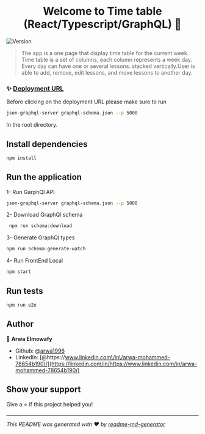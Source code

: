 <h1 align="center">Welcome to Time table (React/Typescript/GraphQL) 👋</h1>
<p>
  <img alt="Version" src="https://img.shields.io/badge/version-0.1.0-blue.svg?cacheSeconds=2592000" />
</p>

> The app is a one page that display time table for the current week. Time table is a set of columns, each column represents a week day. Every day can have one or several lessons. stacked vertically.User is able to add, remove, edit lessons, and move lessons to another day.

### ✨ [Deployment URL](https://time-table-eight.vercel.app/)

Before clicking on the deployment URL please make sure to run

```sh
json-graphql-server graphql-schema.json --p 5000
```

In the root directory.

## Install dependencies

```sh
npm install
```

## Run the application

1- Run GarphQl API

```sh
json-graphql-server graphql-schema.json --p 5000
```

2- Download GraphQl schema

```sh
 npm run schema:download
```

3- Generate GraphQl types

```sh
npm run schema:generate-watch
```

4- Run FrontEnd Local

```sh
npm start
```

## Run tests

```sh
npm run e2e
```

## Author

👤 **Arwa Elmowafy**

- Github: [@arwa1996](https://github.com/arwa1996)
- LinkedIn: [@https:\/\/www.linkedin.com\/in\/arwa-mohammed-78654b190\/](https://linkedin.com/in/https://www.linkedin.com/in/arwa-mohammed-78654b190/)

## Show your support

Give a ⭐️ if this project helped you!

---

_This README was generated with ❤️ by [readme-md-generator](https://github.com/kefranabg/readme-md-generator)_
